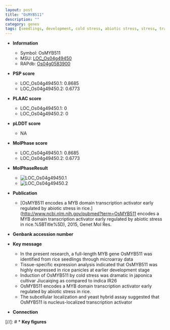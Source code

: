 ```yaml
---
layout: post
title: "OsMYB511"
description: ""
category: genes
tags: [seedlings, development, cold stress, abiotic stress, stress, transcription activator, biotic stress]
---
```


* **Information**  
    + Symbol: OsMYB511  
    + MSU: [LOC_Os04g49450](http://rice.plantbiology.msu.edu/cgi-bin/ORF_infopage.cgi?orf=LOC_Os04g49450)  
    + RAPdb: [Os04g0583900](http://rapdb.dna.affrc.go.jp/viewer/gbrowse_details/irgsp1?name=Os04g0583900)  

* **PSP score**  
    + LOC_Os04g49450.1: 0.8685 
    + LOC_Os04g49450.2: 0.6773 

* **PLAAC score**  
    + LOC_Os04g49450.1: 0 
    + LOC_Os04g49450.2: 0 

* **pLDDT score**
    + NA


* **MolPhase score**
    + LOC_Os04g49450.1: 0.8685
    + LOC_Os04g49450.2: 0.6773

* **MolPhaseResult**
    + ![LOC_Os04g49450.1](https://ricepsp.github.io/pictures/LOC_Os04g/LOC_Os04g49450.1.png)
    + ![LOC_Os04g49450.2](https://ricepsp.github.io/pictures/LOC_Os04g/LOC_Os04g49450.2.png)

* **Publication**  
    + [OsMYB511 encodes a MYB domain transcription activator early regulated by abiotic stress in rice.](http://www.ncbi.nlm.nih.gov/pubmed?term=OsMYB511 encodes a MYB domain transcription activator early regulated by abiotic stress in rice.%5BTitle%5D), 2015, Genet Mol Res.

* **Genbank accession number**  

* **Key message**  
    + In the present research, a full-length MYB gene OsMYB511 was identified from rice seedlings through microarray data
    + Tissue-specific expression analysis indicated that OsMYB511 was highly expressed in rice panicles at earlier development stage
    + Induction of OsMYB511 by cold stress was dramatic in japonica cultivar Jiucaiqing as compared to indica IR26
    + OsMYB511 encodes a MYB domain transcription activator early regulated by abiotic stress in rice.
    + The subcellular localization and yeast hybrid assay suggested that OsMYB511 is nucleus-localized transcription activator

* **Connection**  

[//]: # * **Key figures**  


